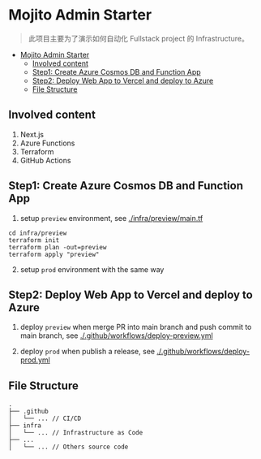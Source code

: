 # Mojito Admin Starter

> 此项目主要为了演示如何自动化 Fullstack project 的 Infrastructure。

- [Mojito Admin Starter](#mojito-admin-starter)
  - [Involved content](#involved-content)
  - [Step1: Create Azure Cosmos DB and Function App](#step1-create-azure-cosmos-db-and-function-app)
  - [Step2: Deploy Web App to Vercel and deploy to Azure](#step2-deploy-web-app-to-vercel-and-deploy-to-azure)
  - [File Structure](#file-structure)

## Involved content

1. Next.js
2. Azure Functions
3. Terraform
4. GitHub Actions

## Step1: Create Azure Cosmos DB and Function App

1. setup `preview` environment, see [./infra/preview/main.tf](./infra/preview/main.tf)

```
cd infra/preview
terraform init
terraform plan -out=preview
terraform apply "preview"
```

2. setup `prod` environment with the same way

## Step2: Deploy Web App to Vercel and deploy to Azure

1. deploy `preview` when merge PR into main branch and push commit to main branch, see [./.github/workflows/deploy-preview.yml](./.github/workflows/deploy-preview.yml)

2. deploy `prod` when publish a release, see [./.github/workflows/deploy-prod.yml](./.github/workflows/deploy-prod.yml)

## File Structure

```
.
├── .github
│   └── ... // CI/CD
├── infra
│   └── ... // Infrastructure as Code
├── ...
│   └── ... // Others source code
```